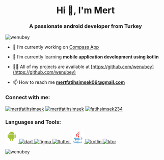 <h1 align="center">Hi 👋, I'm Mert</h1>
<h3 align="center">A passionate android developer from Turkey</h3>

<p align="left"> <img src="https://komarev.com/ghpvc/?username=wenubey&label=Profile%20views&color=0e75b6&style=flat" alt="wenubey" /> </p>

- 🔭 I’m currently working on [Compass App](https://github.com/wenubey/Compass)

- 🌱 I’m currently learning **mobile application development using kotlin**

- 👨‍💻 All of my projects are available at [https://github.com/wenubey](https://github.com/wenubey)

- 📫 How to reach me **mertfatihsimsek06@gmail.com**

<h3 align="left">Connect with me:</h3>
<p align="left">
<a href="https://linkedin.com/in/mertfatihsimsekpl" target="blank"><img align="center" src="https://raw.githubusercontent.com/rahuldkjain/github-profile-readme-generator/master/src/images/icons/Social/linked-in-alt.svg" alt="mertfatihsimsek" height="30" width="40" /></a>
<a href="https://instagram.com/mertfatihsimsek" target="blank"><img align="center" src="https://raw.githubusercontent.com/rahuldkjain/github-profile-readme-generator/master/src/images/icons/Social/instagram.svg" alt="mertfatihsimsek" height="30" width="40" /></a>
<a href="https://www.hackerrank.com/fatihsimsek234" target="blank"><img align="center" src="https://raw.githubusercontent.com/rahuldkjain/github-profile-readme-generator/master/src/images/icons/Social/hackerrank.svg" alt="fatihsimsek234" height="30" width="40" /></a>
</p>

<h3 align="left">Languages and Tools:</h3>
<p align="left"> <a href="https://developer.android.com" target="_blank" rel="noreferrer"> <img src="https://raw.githubusercontent.com/devicons/devicon/master/icons/android/android-original-wordmark.svg" alt="android" width="40" height="40"/> </a> <a href="https://dart.dev" target="_blank" rel="noreferrer"> <img src="https://www.vectorlogo.zone/logos/dartlang/dartlang-icon.svg" alt="dart" width="40" height="40"/> </a> <a href="https://www.figma.com/" target="_blank" rel="noreferrer"> <img src="https://www.vectorlogo.zone/logos/figma/figma-icon.svg" alt="figma" width="40" height="40"/> </a> <a href="https://flutter.dev" target="_blank" rel="noreferrer"> <img src="https://www.vectorlogo.zone/logos/flutterio/flutterio-icon.svg" alt="flutter" width="40" height="40"/> </a> <a href="https://www.java.com" target="_blank" rel="noreferrer"> <img src="https://raw.githubusercontent.com/devicons/devicon/master/icons/java/java-original.svg" alt="java" width="40" height="40"/> </a> <a href="https://kotlinlang.org" target="_blank" rel="noreferrer"> <img src="https://www.vectorlogo.zone/logos/kotlinlang/kotlinlang-icon.svg" alt="kotlin" width="40" height="40"/> </a>
<a href="https://ktor.io/" target="_blank" rel="noreferrer"> <img src="https://avatars.githubusercontent.com/u/28214161?s=48&v=4" alt="ktor" width="40" height="40"/> </a>
</p>

<p><img align="center" src="https://github-readme-stats.vercel.app/api/top-langs?username=wenubey&show_icons=true&locale=en&layout=compact" alt="wenubey" /></p>
